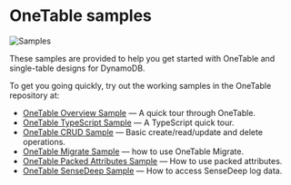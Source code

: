 OneTable samples
===

![Samples](https://www.sensedeep.com/images/onetable-logo.png)

These samples are provided to help you get started with OneTable and single-table designs for DynamoDB.

To get you going quickly, try out the working samples in the OneTable repository at:

* [OneTable Overview Sample](https://github.com/sensedeep/dynamodb-onetable/tree/main/samples/overview) &mdash; A quick tour through OneTable.
* [OneTable TypeScript Sample](https://github.com/sensedeep/dynamodb-onetable/tree/main/samples/typescript) &mdash; A TypeScript quick tour.
* [OneTable CRUD Sample](https://github.com/sensedeep/dynamodb-onetable/tree/main/samples/crud) &mdash; Basic create/read/update and delete operations.
* [OneTable Migrate Sample](https://github.com/sensedeep/dynamodb-onetable/tree/main/samples/migrate) &mdash; how to use OneTable Migrate.
* [OneTable Packed Attributes Sample](https://github.com/sensedeep/dynamodb-onetable/tree/main/samples/packed) &mdash; How to use packed attributes.
* [OneTable SenseDeep Sample](https://github.com/sensedeep/dynamodb-onetable/tree/main/samples/sensedeep) &mdash; How to access SenseDeep log data.
